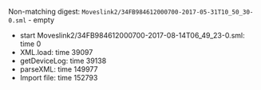 Non-matching digest:
`Moveslink2/34FB984612000700-2017-05-31T10_50_30-0.sml` - empty

- start Moveslink2/34FB984612000700-2017-08-14T06_49_23-0.sml: time 0
- XML.load: time 39097
- getDeviceLog: time 39138
- parseXML: time 149977
- Import file: time 152793